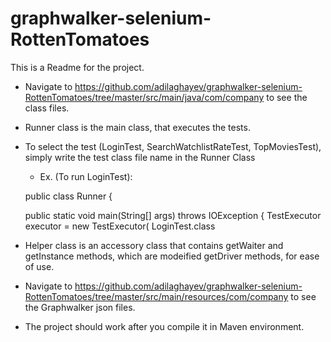 # graphwalker-selenium-RottenTomatoes
This is a Readme for the project.
- Navigate to https://github.com/adilaghayev/graphwalker-selenium-RottenTomatoes/tree/master/src/main/java/com/company to see the class files.
- Runner class is the main class, that executes the tests.
- To select the test (LoginTest, SearchWatchlistRateTest, TopMoviesTest), simply write the test class file name in the Runner Class
  - Ex. (To run LoginTest): 
  
  public class Runner {
  
    public static void main(String[] args) throws IOException {
      TestExecutor executor = new TestExecutor(
              LoginTest.class
            
- Helper class is an accessory class that contains getWaiter and getInstance methods, which are modeified getDriver methods, for ease of use.         
- Navigate to https://github.com/adilaghayev/graphwalker-selenium-RottenTomatoes/tree/master/src/main/resources/com/company to see the Graphwalker json files.
- The project should work after you compile it in Maven environment.
